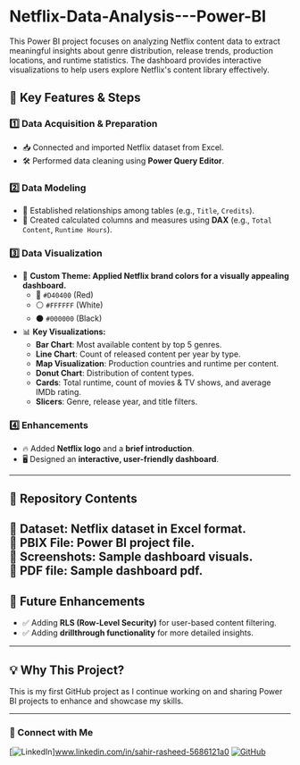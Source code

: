 # Netflix-Data-Analysis---Power-BI
This Power BI project focuses on analyzing Netflix content data to extract meaningful insights about genre distribution, release trends, production locations, and runtime statistics. The dashboard provides interactive visualizations to help users explore Netflix's content library effectively.
## 📝 Key Features & Steps

### 1️⃣ Data Acquisition & Preparation
- 📥 Connected and imported Netflix dataset from Excel.
- 🛠️ Performed data cleaning using **Power Query Editor**.

### 2️⃣ Data Modeling
- 🔗 Established relationships among tables (e.g., `Title`, `Credits`).
- 🧮 Created calculated columns and measures using **DAX** (e.g., `Total Content`, `Runtime Hours`).

### 3️⃣ Data Visualization
- 🎨 **Custom Theme: Applied Netflix brand colors for a visually appealing dashboard.**
  - 🔴 `#D40400` (Red)
  - ⚪ `#FFFFFF` (White)
  - ⚫ `#000000` (Black)
- 📊 **Key  Visualizations:**
  - **Bar Chart**: Most available content by top 5 genres.
  - **Line Chart**: Count of released content per year by type.
  - **Map Visualization**: Production countries and runtime per content.
  - **Donut Chart**: Distribution of content types.
  - **Cards**: Total runtime, count of movies & TV shows, and average IMDb rating.
  - **Slicers**: Genre, release year, and title filters.

### 4️⃣ Enhancements
- 🔥 Added **Netflix logo** and a **brief introduction**.
- 🖥️ Designed an **interactive, user-friendly dashboard**.

---

## 📂 Repository Contents
📁 **Dataset**: Netflix dataset in Excel format.  
📁 **PBIX File**: Power BI project file.  
📁 **Screenshots**: Sample dashboard visuals.  
📁 **PDF file**: Sample dashboard pdf. 
---

## 🚀 Future Enhancements
- ✅ Adding **RLS (Row-Level Security)** for user-based content filtering.
- ✅ Adding **drillthrough functionality** for more detailed insights.

---

## 💡 Why This Project?
This is my first GitHub project as I continue working on and sharing Power BI projects to enhance and showcase my skills.

---

### 🔗 Connect with Me
[![LinkedIn](https://img.shields.io/badge/LinkedIn-Connect-blue?logo=linkedin)]www.linkedin.com/in/sahir-rasheed-5686121a0
[![GitHub](https://img.shields.io/badge/GitHub-Follow-black?logo=github)](YOUR_GITHUB_URL)
